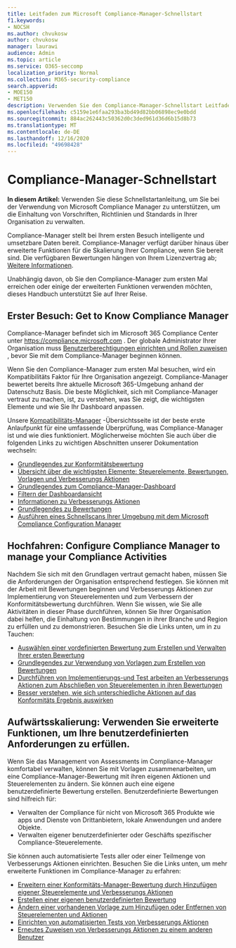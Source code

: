 ```yaml
---
title: Leitfaden zum Microsoft Compliance-Manager-Schnellstart
f1.keywords:
- NOCSH
ms.author: chvukosw
author: chvukosw
manager: laurawi
audience: Admin
ms.topic: article
ms.service: O365-seccomp
localization_priority: Normal
ms.collection: M365-security-compliance
search.appverid:
- MOE150
- MET150
description: Verwenden Sie den Compliance-Manager-Schnellstart Leitfaden, um Sie auf dem Weg des Verständnisses, der Einrichtung und der Verwendung des Compliance-Managers zu unterstützen.
ms.openlocfilehash: c5159e1e6faa293ba3bd49d82bb06898ec9e0bdd
ms.sourcegitcommit: 884ac262443c50362d0c3ded961d36d6b15d8b73
ms.translationtype: MT
ms.contentlocale: de-DE
ms.lasthandoff: 12/16/2020
ms.locfileid: "49698428"
---
```

# <a name="compliance-manager-quickstart"></a>Compliance-Manager-Schnellstart

**In diesem Artikel:** Verwenden Sie diese Schnellstartanleitung, um Sie bei der Verwendung von Microsoft Compliance Manager zu unterstützen, um die Einhaltung von Vorschriften, Richtlinien und Standards in Ihrer Organisation zu verwalten.

Compliance-Manager stellt bei Ihrem ersten Besuch intelligente und umsetzbare Daten bereit. Compliance-Manager verfügt darüber hinaus über erweiterte Funktionen für die Skalierung Ihrer Compliance, wenn Sie bereit sind. Die verfügbaren Bewertungen hängen von Ihrem Lizenzvertrag ab; [Weitere Informationen](https://go.microsoft.com/fwlink/?linkid=2132371).

Unabhängig davon, ob Sie den Compliance-Manager zum ersten Mal erreichen oder einige der erweiterten Funktionen verwenden möchten, dieses Handbuch unterstützt Sie auf Ihrer Reise.

## <a name="first-visit-get-to-know-compliance-manager"></a>Erster Besuch: Get to Know Compliance Manager

Compliance-Manager befindet sich im Microsoft 365 Compliance Center unter https://compliance.microsoft.com . Der globale Administrator Ihrer Organisation muss [Benutzerberechtigungen einrichten und Rollen zuweisen](compliance-manager-setup.md#set-user-permissions-and-assign-roles) , bevor Sie mit dem Compliance-Manager beginnen können.

Wenn Sie den Compliance-Manager zum ersten Mal besuchen, wird ein Kompatibilitäts Faktor für Ihre Organisation angezeigt. Compliance-Manager bewertet bereits Ihre aktuelle Microsoft 365-Umgebung anhand der Datenschutz Basis. Die beste Möglichkeit, sich mit Compliance-Manager vertraut zu machen, ist, zu verstehen, was Sie zeigt, die wichtigsten Elemente und wie Sie Ihr Dashboard anpassen.

Unsere [Kompatibilitäts-Manager](compliance-manager.md) -Übersichtsseite ist der beste erste Anlaufpunkt für eine umfassende Überprüfung, was Compliance-Manager ist und wie dies funktioniert. Möglicherweise möchten Sie auch über die folgenden Links zu wichtigen Abschnitten unserer Dokumentation wechseln:

- [Grundlegendes zur Konformitätsbewertung](compliance-manager.md#understanding-your-compliance-score)
- [Übersicht über die wichtigsten Elemente: Steuerelemente, Bewertungen, Vorlagen und Verbesserungs Aktionen](compliance-manager.md#key-elements-controls-assessments-templates-improvement-actions)
- [Grundlegendes zum Compliance-Manager-Dashboard](compliance-manager-setup.md#understand-the-compliance-manager-dashboard)
- [Filtern der Dashboardansicht](compliance-manager-setup.md#filtering-your-dashboard-view)
- [Informationen zu Verbesserungs Aktionen](compliance-manager-setup.md#improvement-actions-page)
- [Grundlegendes zu Bewertungen](compliance-manager.md#assessments)
- [Ausführen eines Schnellscans Ihrer Umgebung mit dem Microsoft Compliance Configuration Manager](compliance-manager-mcca.md)

## <a name="ramping-up-configure-compliance-manager-to-manage-your-compliance-activities"></a>Hochfahren: Configure Compliance Manager to manage your Compliance Activities

Nachdem Sie sich mit den Grundlagen vertraut gemacht haben, müssen Sie die Anforderungen der Organisation entsprechend festlegen. Sie können mit der Arbeit mit Bewertungen beginnen und Verbesserungs Aktionen zur Implementierung von Steuerelementen und zum Verbessern der Konformitätsbewertung durchführen. Wenn Sie wissen, wie Sie alle Aktivitäten in dieser Phase durchführen, können Sie Ihrer Organisation dabei helfen, die Einhaltung von Bestimmungen in ihrer Branche und Region zu erfüllen und zu demonstrieren. Besuchen Sie die Links unten, um in zu Tauchen:

- [Auswählen einer vordefinierten Bewertung zum Erstellen und Verwalten Ihrer ersten Bewertung](compliance-manager-assessments.md)
- [Grundlegendes zur Verwendung von Vorlagen zum Erstellen von Bewertungen](compliance-manager-templates.md)
- [Durchführen von Implementierungs-und Test arbeiten an Verbesserungs Aktionen zum Abschließen von Steuerelementen in ihren Bewertungen](compliance-manager-improvement-actions.md)
- [Besser verstehen, wie sich unterschiedliche Aktionen auf das Konformitäts Ergebnis auswirken](compliance-score-calculation.md)

## <a name="scaling-up-use-advanced-functionality-to-meet-your-custom-needs"></a>Aufwärtsskalierung: Verwenden Sie erweiterte Funktionen, um Ihre benutzerdefinierten Anforderungen zu erfüllen.

Wenn Sie das Management von Assessments im Compliance-Manager komfortabel verwalten, können Sie mit Vorlagen zusammenarbeiten, um eine Compliance-Manager-Bewertung mit ihren eigenen Aktionen und Steuerelementen zu ändern. Sie können auch eine eigene benutzerdefinierte Bewertung erstellen. Benutzerdefinierte Bewertungen sind hilfreich für:

- Verwalten der Compliance für nicht von Microsoft 365 Produkte wie apps und Dienste von Drittanbietern, lokale Anwendungen und andere Objekte.
- Verwalten eigener benutzerdefinierter oder Geschäfts spezifischer Compliance-Steuerelemente.

Sie können auch automatisierte Tests aller oder einer Teilmenge von Verbesserungs Aktionen einrichten. Besuchen Sie die Links unten, um mehr erweiterte Funktionen im Compliance-Manager zu erfahren:

- [Erweitern einer Konformitäts-Manager-Bewertung durch Hinzufügen eigener Steuerelemente und Verbesserungs Aktionen](compliance-manager-assessments.md#extend-a-pre-built-assessment)
- [Erstellen einer eigenen benutzerdefinierten Bewertung](compliance-manager-assessments.md#create-your-own-custom-assessment)
- [Ändern einer vorhandenen Vorlage zum Hinzufügen oder Entfernen von Steuerelementen und Aktionen](compliance-manager-templates.md#modify-a-template)
- [Einrichten von automatisierten Tests von Verbesserungs Aktionen](compliance-manager-setup.md#set-up-automated-testing)
- [Erneutes Zuweisen von Verbesserungs Aktionen zu einem anderen Benutzer](compliance-manager-setup.md#reassign-improvement-actions-to-another-user)
